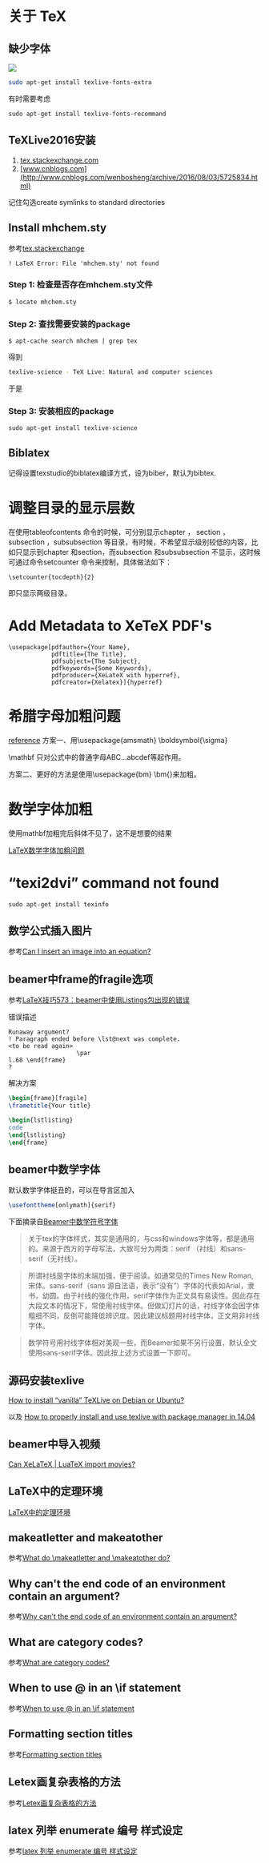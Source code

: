 # 关于 TeX

## 缺少字体
![](font_error.png)

```bash
sudo apt-get install texlive-fonts-extra
```

有时需要考虑
```
sudo apt-get install texlive-fonts-recommand
```


## TeXLive2016安装
1. [tex.stackexchange.com](http://tex.stackexchange.com/questions/1092/how-to-install-vanilla-texlive-on-debian-or-ubuntu/95373#95373)
2. [www.cnblogs.com](http://www.cnblogs.com/wenbosheng/archive/2016/08/03/5725834.html)

记住勾选create symlinks to standard directories

## Install mhchem.sty

参考[tex.stackexchange](http://tex.stackexchange.com/questions/158700/latex-cant-find-sty-files-altough-packages-are-installed-texlive-ubuntu-12)

```error
! LaTeX Error: File 'mhchem.sty' not found
```

### Step 1: 检查是否存在mhchem.sty文件

```bash
$ locate mhchem.sty
```

### Step 2: 查找需要安装的package

```
$ apt-cache search mhchem | grep tex
```

得到
```bash
texlive-science - TeX Live: Natural and computer sciences
```

于是

### Step 3: 安装相应的package

```
sudo apt-get install texlive-science
```

## Biblatex

记得设置texstudio的biblatex编译方式，设为biber，默认为bibtex.


# 调整目录的显示层数

在使用tableofcontents 命令的时候，可分别显示chapter ， section ，subsection ，subsubsection 等目录，有时候，不希望显示级别较低的内容，比如只显示到chapter 和section，而subsection 和subsubsection 不显示，这时候可通过命令setcounter 命令来控制，具体做法如下：

```
\setcounter{tocdepth}{2}
```
即只显示两级目录。

# Add Metadata to XeTeX PDF's

```
\usepackage[pdfauthor={Your Name},
            pdftitle={The Title},
            pdfsubject={The Subject},
            pdfkeywords={Some Keywords},
            pdfproducer={XeLateX with hyperref},
            pdfcreator={Xelatex}]{hyperref}
```

# 希腊字母加粗问题
[reference](http://blog.sina.com.cn/s/blog_5e16f1770100ks8l.html)
方案一、用\usepackage{amsmath}
\boldsymbol{\sigma}

\mathbf 只对公式中的普通字母ABC...abcdef等起作用。

方案二、更好的方法是使用\usepackage{bm}
\bm{}来加粗。

# 数学字体加粗

使用mathbf加粗完后斜体不见了，这不是想要的结果

[LaTeX数学字体加粗问题](http://blog.sina.com.cn/s/blog_5e16f1770100nqwx.html)


# “texi2dvi” command not found
```
sudo apt-get install texinfo
```

## 数学公式插入图片

参考[Can I insert an image into an equation?](https://tex.stackexchange.com/questions/11069/can-i-insert-an-image-into-an-equation)

## beamer中frame的fragile选项

参考[LaTeX技巧573：beamer中使用Listings包出现的错误](http://blog.sina.com.cn/s/blog_5e16f1770102dxps.html)

错误描述

```none
Runaway argument?
! Paragraph ended before \lst@next was complete.
<to be read again>
                   \par
l.68 \end{frame}
?
```

解决方案

```tex
\begin{frame}[fragile]
\frametitle{Your title}

\begin{lstlisting}
code
\end{lstlisting}
\end{frame}
```

## beamer中数学字体

默认数学字体挺丑的，可以在导言区加入

```tex
\usefonttheme[onlymath]{serif}
```

下面摘录自[Beamer中数学符号字体 ](http://blog.sina.com.cn/s/blog_4b91d3b50101lupb.html)

> 关于tex的字体样式，其实是通用的，与css和windows字体等，都是通用的。来源于西方的字母写法，大致可分为两类：serif （衬线）和sans-serif（无衬线）。

> 所谓衬线是字体的末端加强，便于阅读。如通常见的Times New Roman, 宋体。sans-serif（sans 源自法语，表示“没有”）字体的代表如Arial，隶书，幼圆。由于衬线的强化作用，serif字体作为正文具有易读性。因此存在大段文本的情况下，常使用衬线字体。但做幻灯片的话，衬线字体会因字体粗细不同，反倒可能降低辨识度。因此建议标题用衬线字体，正文用非衬线字体。

> 数学符号用衬线字体相对美观一些，而Beamer如果不另行设置，默认全文使用sans-serif字体。因此按上述方式设置一下即可。

## 源码安装texlive

[How to install “vanilla” TeXLive on Debian or Ubuntu?](https://tex.stackexchange.com/questions/1092/how-to-install-vanilla-texlive-on-debian-or-ubuntu/95373#95373)

以及
[How to properly install and use texlive with package manager in 14.04](https://askubuntu.com/questions/485514/how-to-properly-install-and-use-texlive-with-package-manager-in-14-04)

## beamer中导入视频

[Can XeLaTeX | LuaTeX import movies?](https://tex.stackexchange.com/questions/12790/can-xelatex-luatex-import-movies)


## LaTeX中的定理环境

[LaTeX中的定理环境](http://blog.sina.com.cn/s/blog_62b52e290100yifl.html)


## makeatletter and makeatother

参考[What do \makeatletter and \makeatother do?](https://tex.stackexchange.com/questions/8351/what-do-makeatletter-and-makeatother-do)

## Why can't the end code of an environment contain an argument?

参考[Why can't the end code of an environment contain an argument?](https://tex.stackexchange.com/questions/17036/why-cant-the-end-code-of-an-environment-contain-an-argument)

## What are category codes?

参考[What are category codes?](https://tex.stackexchange.com/questions/16410/what-are-category-codes)

## When to use @ in an \if statement

参考[When to use @ in an \if statement](https://tex.stackexchange.com/questions/27803/when-to-use-in-an-if-statement)

## Formatting section titles

参考[Formatting section titles](https://tex.stackexchange.com/questions/36609/formatting-section-titles)

## Letex画复杂表格的方法

参考[Letex画复杂表格的方法](http://blog.csdn.net/jiakunboy/article/details/46355951)


## latex 列举 enumerate 编号 样式设定

参考[latex 列举 enumerate 编号 样式设定](http://blog.sina.com.cn/s/blog_7983e5f101019wwq.html)

